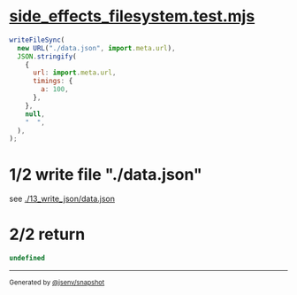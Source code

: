 # [side_effects_filesystem.test.mjs](../../side_effects_filesystem.test.mjs)

```js
writeFileSync(
  new URL("./data.json", import.meta.url),
  JSON.stringify(
    {
      url: import.meta.url,
      timings: {
        a: 100,
      },
    },
    null,
    "  ",
  ),
);
```

# 1/2 write file "./data.json"

see [./13_write_json/data.json](./13_write_json/data.json)

# 2/2 return

```js
undefined
```

---

<sub>
  Generated by <a href="https://github.com/jsenv/core/tree/main/packages/independent/snapshot">@jsenv/snapshot</a>
</sub>

